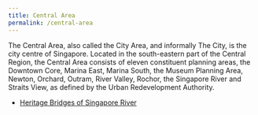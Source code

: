 ```yaml
---
title: Central Area
permalink: /central-area
---
```

The Central Area, also called the City Area, and informally The City, is the city centre of Singapore. Located in the south-eastern part of the Central Region, the Central Area consists of eleven constituent planning areas, the Downtown Core, Marina East, Marina South, the Museum Planning Area, Newton, Orchard, Outram, River Valley, Rochor, the Singapore River and Straits View, as defined by the Urban Redevelopment Authority.

* [Heritage Bridges of Singapore River](https://curiocity.nlb.gov.sg/story-maps/central-area/heritage-bridges)